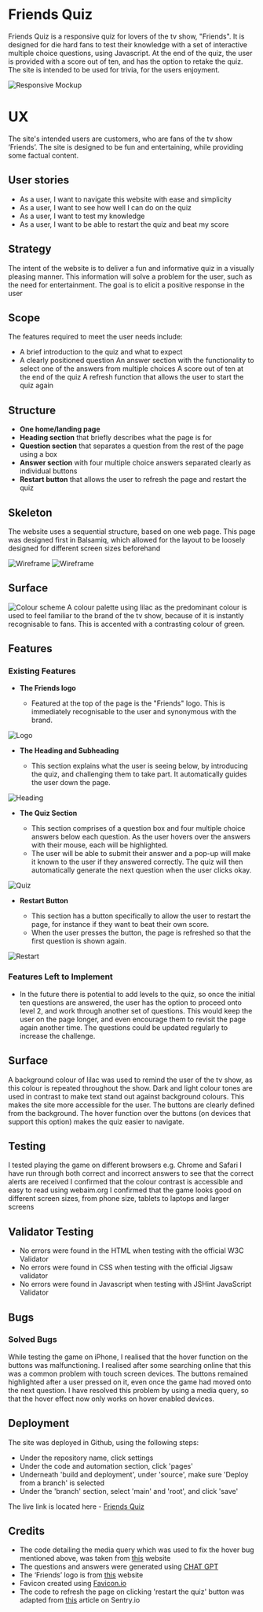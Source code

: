 # Friends Quiz

Friends Quiz is a responsive quiz for lovers of the tv show, "Friends". It is designed for die hard fans to test their knowledge with a set of interactive multiple choice questions, using Javascript. At the end of the quiz, the user is provided with a score out of ten, and has the option to retake the quiz. The site is intended to be used for trivia, for the users enjoyment.

![Responsive Mockup](assets/images/friends-quiz-screenshot.png)

# UX

The site's intended users are customers, who are fans of the tv show ‘Friends’. The site is designed to be fun and entertaining, while providing some factual content.

## User stories

- As a user, I want to navigate this website with ease and simplicity
- As a user, I want to see how well I can do on the quiz
- As a user, I want to test my knowledge
- As a user, I want to be able to restart the quiz and beat my score

## Strategy

The intent of the website is to deliver a fun and informative quiz in a visually pleasing manner. This information will solve a problem for the user, such as the need for entertainment. The goal is to elicit a positive response in the user

## Scope

The features required to meet the user needs include:

- A brief introduction to the quiz and what to expect
- A clearly positioned question
An answer section with the functionality to select one of the answers from multiple choices
A score out of ten at the end of the quiz
A refresh function that allows the user to start the quiz again

## Structure

- **One home/landing page**
- **Heading section**  that briefly describes what the page is for
- **Question section** that separates a question from the rest of the page using a box
- **Answer section** with four multiple choice answers separated clearly as individual buttons
- **Restart button** that allows the user to refresh the page and restart the quiz

## Skeleton

The website uses a sequential structure, based on one web page. This page was designed first in Balsamiq, which allowed for the layout to be loosely designed for different screen sizes beforehand

![Wireframe](assets/images/friends-quiz-wireframe-desktop.png)
![Wireframe](assets/images/friends-quiz-wireframe-phone.png)

## Surface

![Colour scheme](friends-colour-scheme.png)
A colour palette using lilac as the predominant colour is used to feel familiar to the brand of the tv show, because of it is instantly recognisable to fans. This is accented with a contrasting colour of green.

## Features

### Existing Features

- **The Friends logo**

  - Featured at the top of the page is the "Friends" logo. This is immediately recognisable to the user and synonymous with the brand.

![Logo](assets/images/friends-logo-screenshot.png)

- **The Heading and Subheading**

  - This section explains what the user is seeing below, by introducing the quiz, and challenging them to take part. It automatically guides the user down the page.

![Heading](assets/images/heading.png)

- **The Quiz Section**

  - This section comprises of a question box and four multiple choice answers below each question. As the user hovers over the answers with their mouse, each will be highlighted.
  - The user will be able to submit their answer and a pop-up will make it known to the user if they answered correctly. The quiz will then automatically generate the next question when the user clicks okay.

![Quiz](assets/images/quiz.png)

- **Restart Button**

  - This section has a button specifically to allow the user to restart the page, for instance if they want to beat their own score.
  - When the user presses the button, the page is refreshed so that the first question is shown again.

![Restart](assets/images/restart.png)

### Features Left to Implement

- In the future there is potential to add levels to the quiz, so once the initial ten questions are answered, the user has the option to proceed onto level 2, and work through another set of questions. This would keep the user on the page longer, and even encourage them to revisit the page again another time. The questions could be updated regularly to increase the challenge.

## Surface

A background colour of lilac was used to remind the user of the tv show, as this colour is repeated throughout the show. Dark and light colour tones are used in contrast to make text stand out against background colours. This makes the site more accessible for the user. The buttons are clearly defined from the background. The hover function over the buttons (on devices that support this option) makes the quiz easier to navigate.

## Testing

I tested playing the game on different browsers e.g. Chrome and Safari
I have run through both correct and incorrect answers to see that the correct alerts are received
I confirmed that the colour contrast is accessible and easy to read using webaim.org
I confirmed that the game looks good on different screen sizes, from phone size, tablets to laptops and larger screens

## Validator Testing

- No errors were found in the HTML when testing with the official W3C Validator
- No errors were found in CSS when testing with the official Jigsaw validator
- No errors were found in Javascript when testing with JSHint JavaScript Validator

## Bugs

### Solved Bugs

While testing the game on iPhone, I realised that the hover function on the buttons was malfunctioning. I realised after some searching online that this was a common problem with touch screen devices. The buttons remained highlighted after a user pressed on it, even once the game had moved onto the next question. I have resolved this problem by using a media query, so that the hover effect now only works on hover enabled devices.

## Deployment

The site was deployed in Github, using the following steps:

- Under the repository name, click settings
- Under the code and automation section, click 'pages'
- Underneath 'build and deployment', under 'source', make sure 'Deploy from a branch' is selected
- Under the 'branch' section, select 'main' and 'root', and click 'save'

The live link is located here - [Friends Quiz](https://katiecampbs.github.io/friendsquiz/)

## Credits

- The code detailing the media query which was used to fix the hover bug mentioned above, was taken from [this](<https://www.geeksforgeeks.org/how-to-prevent-sticky-hover-effects-for-buttons-on-touch-devices/>) website
- The questions and answers were generated using [CHAT GPT](https://chat.openai.com/)
- The ‘Friends’ logo is from [this](<https://freebiesupply.com/logos/friends-logo/>) website
- Favicon created using [Favicon.io](https://favicon.io/favicon-generator/)
- The code to refresh the page on clicking 'restart the quiz' button was adapted from [this](https://sentry.io/answers/how-do-i-refresh-a-page-using-javascript/#:~:text=There%20are%20two%20Web%20API,()%20and%20history.go()%20._) article on Sentry.io
